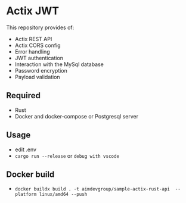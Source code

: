 # Actix JWT

This repository provides of:

- Actix REST API
- Actix CORS config
- Error handling
- JWT authentication
- Interaction with the MySql database
- Password encryption
- Payload validation

## Required

- Rust
- Docker and docker-compose or Postgresql server

## Usage

- edit .env
- `cargo run --release` or `debug with vscode`

## Docker build

- `docker buildx build . -t aimdevgroup/sample-actix-rust-api  --platform linux/amd64 --push`
